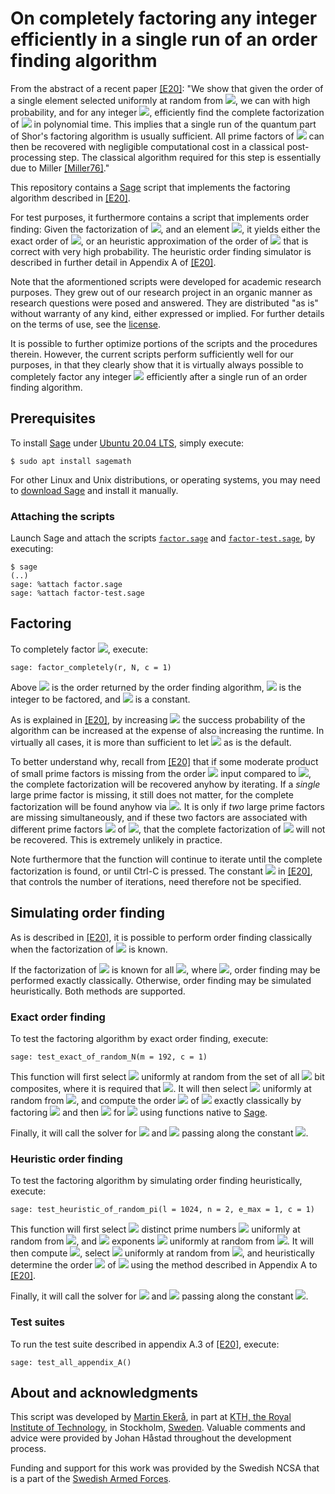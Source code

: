# On completely factoring any integer efficiently in a single run of an order finding algorithm
From the abstract of a recent paper [[E20]](http://arxiv.org/pdf/2007.10044.pdf): "We show that given the order of a single element selected uniformly at random from <img src="https://render.githubusercontent.com/render/math?math=\mathbb Z_N^*">, we can with high probability, and for any integer <img src="https://render.githubusercontent.com/render/math?math=N">, efficiently find the complete factorization of <img src="https://render.githubusercontent.com/render/math?math=N"> in polynomial time. 
This implies that a single run of the quantum part of Shor's factoring algorithm is usually sufficient.
All prime factors of <img src="https://render.githubusercontent.com/render/math?math=N"> can then be recovered with negligible computational cost in a classical post-processing step.
The classical algorithm required for this step is essentially due to Miller [[Miller76]](https://doi.org/10.1016/S0022-0000(76)80043-8)."

This repository contains a [Sage](https://www.sagemath.org) script that implements the factoring algorithm described in [[E20]](http://arxiv.org/pdf/2007.10044.pdf).

For test purposes, it furthermore contains a script that implements order finding: Given the factorization of <img src="https://render.githubusercontent.com/render/math?math=N">, and an element <img src="https://render.githubusercontent.com/render/math?math=g \in \mathbb Z_N^*">, it yields either the exact order of <img src="https://render.githubusercontent.com/render/math?math=g">, or an heuristic approximation of the order of <img src="https://render.githubusercontent.com/render/math?math=g"> that is correct with very high probability. The heuristic order finding simulator is described in further detail in Appendix A of [[E20]](http://arxiv.org/pdf/2007.10044.pdf).

Note that the aformentioned scripts were developed for academic research purposes. They grew out of our research project in an organic manner as research questions were posed and answered. They are distributed "as is" without warranty of any kind, either expressed or implied. For further details on the terms of use, see the [license](LICENSE.md).

It is possible to further optimize portions of the scripts and the procedures therein. However, the current scripts perform sufficiently well for our purposes, in that they clearly show that it is virtually always possible to completely factor any integer <img src="https://render.githubusercontent.com/render/math?math=N"> efficiently after a single run of an order finding algorithm.

## Prerequisites
To install [Sage](https://www.sagemath.org) under [Ubuntu 20.04 LTS](https://releases.ubuntu.com/20.04), simply execute:

```console
$ sudo apt install sagemath
```
For other Linux and Unix distributions, or operating systems, you may need to [download Sage](https://www.sagemath.org/download) and install it manually.

### Attaching the scripts
Launch Sage and attach the scripts [<code>factor.sage</code>](factor.sage) and [<code>factor-test.sage</code>](factor-test.sage), by executing:

```console
$ sage
(..)
sage: %attach factor.sage
sage: %attach factor-test.sage
```

## Factoring
To completely factor <img src="https://render.githubusercontent.com/render/math?math=N">, execute:

```console
sage: factor_completely(r, N, c = 1)
```

Above <img src="https://render.githubusercontent.com/render/math?math=r"> is the order returned by the order finding algorithm, <img src="https://render.githubusercontent.com/render/math?math=N"> is the integer to be factored, and <img src="https://render.githubusercontent.com/render/math?math=c \ge 1"> is a constant.

As is explained in [[E20]](http://arxiv.org/pdf/2007.10044.pdf), by increasing <img src="https://render.githubusercontent.com/render/math?math=c"> the success probability of the algorithm can be increased at the expense of also increasing the runtime. In virtually all cases, it is more than sufficient to let <img src="https://render.githubusercontent.com/render/math?math=c = 1"> as is the default.

To better understand why, recall from [[E20]](http://arxiv.org/pdf/2007.10044.pdf) that if some moderate product of small prime factors is missing from the order <img src="https://render.githubusercontent.com/render/math?math=r"> input compared to <img src="https://render.githubusercontent.com/render/math?math=\lambda'(N)">, the complete factorization will be recovered anyhow by iterating. If a <i>single</i> large prime factor is missing, it still does not matter, for the complete factorization will be found anyhow via <img src="https://render.githubusercontent.com/render/math?math=N">. It is only if <i>two</i> large prime factors are missing simultaneously, and if these two factors are associated with different prime factors <img src="https://render.githubusercontent.com/render/math?math=p_i"> of <img src="https://render.githubusercontent.com/render/math?math=N = \prod_{i = 1}^n p_i^{e_i}">, that the complete factorization of <img src="https://render.githubusercontent.com/render/math?math=N"> will not be recovered. This is extremely unlikely in practice.

Note furthermore that the function will continue to iterate until the complete factorization is found, or until Ctrl-C is pressed. The constant <img src="https://render.githubusercontent.com/render/math?math=k"> in [[E20]](http://arxiv.org/pdf/2007.10044.pdf), that controls the number of iterations, need therefore not be specified.

## Simulating order finding
As is described in [[E20]](http://arxiv.org/pdf/2007.10044.pdf), it is possible to perform order finding classically when the factorization of <img src="https://render.githubusercontent.com/render/math?math=N"> is known.

If the factorization of <img src="https://render.githubusercontent.com/render/math?math=p_i - 1"> is known for all <img src="https://render.githubusercontent.com/render/math?math=i \in [1, n]">, where <img src="https://render.githubusercontent.com/render/math?math=N = \prod_{i = 1}^n p_i^{e_i}">, order finding may be performed exactly classically. Otherwise, order finding may be simulated heuristically. Both methods are supported.

### Exact order finding
To test the factoring algorithm by exact order finding, execute:

```console
sage: test_exact_of_random_N(m = 192, c = 1)
```

This function will first select <img src="https://render.githubusercontent.com/render/math?math=N"> uniformly at random from the set of all <img src="https://render.githubusercontent.com/render/math?math=m"> bit composites, where it is required that <img src="https://render.githubusercontent.com/render/math?math=m \in [8, 224]">. It will then select <img src="https://render.githubusercontent.com/render/math?math=g"> uniformly at random from <img src="https://render.githubusercontent.com/render/math?math=\mathbb Z_N^*">, and compute the order <img src="https://render.githubusercontent.com/render/math?math=r"> of <img src="https://render.githubusercontent.com/render/math?math=g"> exactly classically by factoring <img src="https://render.githubusercontent.com/render/math?math=N = p_1^{e_1} \cdot \ldots \cdot p_n^{e_n}"> and then <img src="https://render.githubusercontent.com/render/math?math=p_i - 1"> for <img src="https://render.githubusercontent.com/render/math?math=i \in [1, n]"> using functions native to [Sage](https://www.sagemath.org).

Finally, it will call the solver for <img src="https://render.githubusercontent.com/render/math?math=r"> and <img src="https://render.githubusercontent.com/render/math?math=N"> passing along the constant <img src="https://render.githubusercontent.com/render/math?math=c">.

### Heuristic order finding
To test the factoring algorithm by simulating order finding heuristically, execute:

```console
sage: test_heuristic_of_random_pi(l = 1024, n = 2, e_max = 1, c = 1)
```

This function will first select <img src="https://render.githubusercontent.com/render/math?math=n"> distinct prime numbers <img src="https://render.githubusercontent.com/render/math?math=p_i"> uniformly at random from <img src="https://render.githubusercontent.com/render/math?math=[3, 2^{\ell})">,
and <img src="https://render.githubusercontent.com/render/math?math=n"> exponents <img src="https://render.githubusercontent.com/render/math?math=e_i"> uniformly at random from <img src="https://render.githubusercontent.com/render/math?math=[1, e_{\max}]">.
It will then compute <img src="https://render.githubusercontent.com/render/math?math=N=\prod_{i=1}^n p_i^{e_i}">,
select <img src="https://render.githubusercontent.com/render/math?math=g"> uniformly at random from <img src="https://render.githubusercontent.com/render/math?math=\mathbb Z_N^*">, and heuristically determine the order <img src="https://render.githubusercontent.com/render/math?math=r"> of <img src="https://render.githubusercontent.com/render/math?math=g"> using the method described in Appendix A to [[E20]](http://arxiv.org/pdf/2007.10044.pdf).

Finally, it will call the solver for <img src="https://render.githubusercontent.com/render/math?math=r"> and <img src="https://render.githubusercontent.com/render/math?math=N"> passing along the constant <img src="https://render.githubusercontent.com/render/math?math=c">.

### Test suites
To run the test suite described in appendix A.3 of [[E20]](http://arxiv.org/pdf/2007.10044.pdf), execute:

```console
sage: test_all_appendix_A()
```

## About and acknowledgments
This script was developed by [Martin Ekerå](mailto:ekera@kth.se), in part at [KTH, the Royal Institute of Technology](https://www.kth.se/en), in Stockholm, [Sweden](https://www.sweden.se). Valuable comments and advice were provided by Johan Håstad throughout the development process.

Funding and support for this work was provided by the Swedish NCSA that is a part of the [Swedish Armed Forces](https://www.mil.se).
